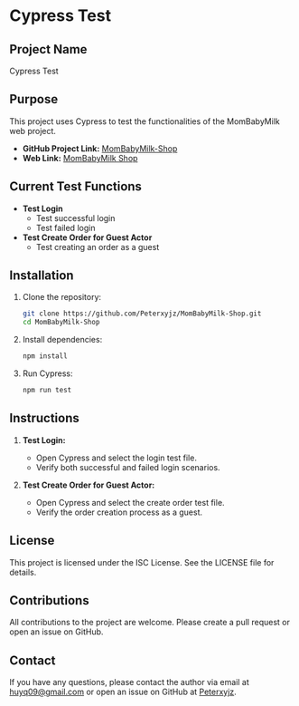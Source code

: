 # Cypress Test

## Project Name

Cypress Test

## Purpose

This project uses Cypress to test the functionalities of the MomBabyMilk web project.

- **GitHub Project Link:** [MomBabyMilk-Shop](https://github.com/Peterxyjz/MomBabyMilk-Shop)
- **Web Link:** [MomBabyMilk Shop](https://mom-baby-milk-shop.vercel.app/)

## Current Test Functions

- **Test Login**
  - Test successful login
  - Test failed login
- **Test Create Order for Guest Actor**
  - Test creating an order as a guest

## Installation

1. Clone the repository:

    ```sh
    git clone https://github.com/Peterxyjz/MomBabyMilk-Shop.git
    cd MomBabyMilk-Shop
    ```

2. Install dependencies:

    ```sh
    npm install
    ```

3. Run Cypress:

    ```sh
    npm run test
    ```

## Instructions

1. **Test Login:**

   - Open Cypress and select the login test file.
   - Verify both successful and failed login scenarios.

2. **Test Create Order for Guest Actor:**

   - Open Cypress and select the create order test file.
   - Verify the order creation process as a guest.

## License

This project is licensed under the ISC License. See the LICENSE file for details.

## Contributions

All contributions to the project are welcome. Please create a pull request or open an issue on GitHub.

## Contact

If you have any questions, please contact the author via email at [huyq09@gmail.com](mailto:huyq09@gmail.com) or open an issue on GitHub at [Peterxyjz](https://github.com/Peterxyjz).
